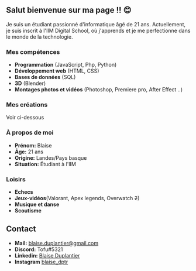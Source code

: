 ## Salut bienvenue sur ma page !! :blush:

Je suis un étudiant passionné d'informatique âgé de 21 ans. Actuellement, je suis inscrit à l'IIM Digital School, où j'apprends et je me perfectionne dans le monde de la technologie.

### Mes compétences

- **Programmation** (JavaScript, Php, Python)
- **Développement web** (HTML, CSS)
- **Bases de données** (SQL)
- **3D** (Blender)
- **Montages photos et vidéos** (Photoshop, Premiere pro, After Effect ..)

### Mes créations
Voir ci-dessous

### À propos de moi

- **Prénom:** Blaise
- **Âge:** 21 ans
- **Origine:** Landes/Pays basque
- **Situation:** Étudiant à l'IIM

### Loisirs
- **Echecs**
- **Jeux-vidéos**(Valorant, Apex legends, Overwatch ~~2~~)
- **Musique et danse**
- **Scoutisme**

## Contact
- **Mail:** blaise.duplantier@gmail.com
- **Discord:** Tofu#5321
- **Linkedin:** <a href="https://www.linkedin.com/in/blaise-duplantier-29417724b/">Blaise Duplantier</a>
- **Instagram** <a href="https://www.instagram.com/blaise_dptr/">blaise_dptr</a>